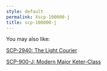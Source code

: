 ```yaml
---
style: default
permalink: Xscp-100000-j
title: scp-100000-j
---
```

You may also like:

[SCP-2940: The Light Courier](http://scp-wiki.net/scp-2940)

[SCP-900-J: Modern Major Keter-Class](http://scp-wiki.net/scp-900-j)
